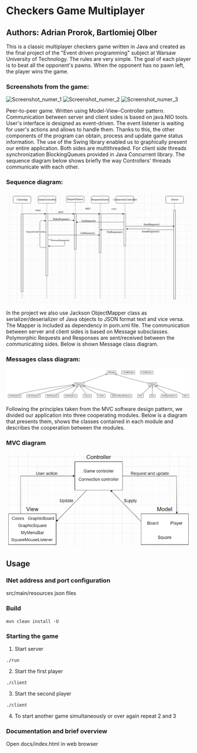 # Checkers Game Multiplayer
## Authors: Adrian Prorok, Bartlomiej Olber

This is a classic multiplayer checkers game written in Java and created as the final project of the "Event driven programming" subject 
at Warsaw University of Technology. The rules are very simple. The goal of each player is to beat all the opponent's pawns. 
When the opponent has no pawn left, the player wins the game.

### Screenshots from the game:
![Screenshot_numer_1](https://github.com/BartlomiejOlber/PROZ/blob/master/docs/doc-files/Screenshot_numer_1.png)
![Screenshot_numer_2](https://github.com/BartlomiejOlber/PROZ/blob/master/docs/doc-files/Screenshot_numer_2.png)
![Screenshot_numer_3](https://github.com/BartlomiejOlber/PROZ/blob/master/docs/doc-files/Screenshot_numer_3.png)

Peer-to-peer game. Written using Model-View-Controller pattern. Communication between server and client sides is based on java.NIO
	tools. User's interface is designed as event-driven.
      The event listener is waiting for user's actions and allows to handle them. Thanks to this, the other components of the program can obtain, 
        process and update game status information.
       The use of the Swing library enabled us to graphically present our entire application.
	Both sides are multithreaded. For client side threads synchronization BlockingQueues provided in Java Concurrent library. 
	The sequence diagram below shows briefly the way Controllers'
        threads communicate with each other.
        
### Sequence diagram:        
![Sequence Diagram](https://github.com/BartlomiejOlber/PROZ/blob/master/docs/doc-files/sequence_diagram.png)  
   	   
In the project we also use Jackson ObjectMapper class as serializer/deserializer of Java objects to JSON format text and vice versa.
	The Mapper is included as dependency in pom.xml file.
	The communication between server and client sides is based on Message subsclasses. Polymorphic Requests and Responses are sent/received between the communicating sides. Below is shown Message class diagram. 
	
### Messages class diagram:	
![Messages class diagram](https://github.com/BartlomiejOlber/PROZ/blob/master/docs/doc-files/edu.proz.checkers.infrastructure.png)
	 

Following the principles taken from the MVC software design pattern, we divided our application into three cooperating modules.
        Below is a diagram that presents them, shows the classes contained in each module and describes the cooperation between the modules.
        
### MVC diagram        
![MVC Diagram](https://github.com/BartlomiejOlber/PROZ/blob/master/docs/doc-files/MVC_diagram.PNG)

## Usage 
### INet address and port configuration
  src/main/resources json files
### Build
 ```
mvn clean install -U
 ```
### Starting the game

1. Start server
```
./run
```
2. Start the first player
```
./client
```
3. Start the second player
```
./client
```
4. To start another game simultaneously or over again repeat 2 and 3

### Documentation and brief overview 
Open docs/index.html in web browser
	


